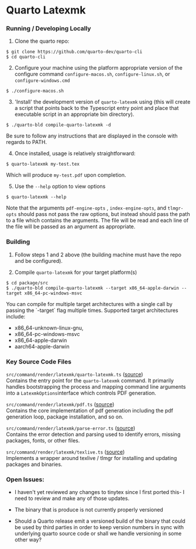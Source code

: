 # Quarto Latexmk

### Running / Developing Locally

1)  Clone the quarto repo:

``` {.bash}
$ git clone https://github.com/quarto-dev/quarto-cli
$ cd quarto-cli
```

2)  Configure your machine using the platform appropriate version of the configure command `configure-macos.sh`, `configure-linux.sh`, or `configure-windows.cmd`

``` {.bash}
$ ./configure-macos.sh 
```

3)  'Install' the development version of `quarto-latexmk` using (this will create a script that points back to the Typescript entry point and place that executable script in an appropriate bin directory).

``` {.bash}
$ ./quarto-bld compile-quarto-latexmk -d
```

Be sure to follow any instructions that are displayed in the console with regards to PATH.

4)  Once installed, usage is relatively straightforward:

``` {.bash}
$ quarto-latexmk my-test.tex
```

Which will produce `my-test.pdf` upon completion.

5)  Use the `--help` option to view options

``` {.bash}
$ quarto-latexmk --help
```

Note that the arguments `pdf-engine-opts` , `index-engine-opts`, and `tlmgr-opts` should pass not pass the raw options, but instead should pass the path to a file which contains the arguments. The file will be read and each line of the file will be passed as an argument as appropriate.

### Building

1)  Follow steps 1 and 2 above (the building machine must have the repo and be configured).

2)  Compile `quarto-latexmk` for your target platform(s)

``` {.bash}
$ cd package/src
$ ./quarto-bld compile-quarto-latexmk --target x86_64-apple-darwin --target x86_64-pc-windows-msvc
```

You can compile for multiple target architectures with a single call by passing the \`-target\` flag multiple times. Supported target architectures include:

-   x86_64-unknown-linux-gnu,
-   x86_64-pc-windows-msvc
-   x86_64-apple-darwin
-   aarch64-apple-darwin

### Key Source Code Files

`src/command/render/latexmk/quarto-latexmk.ts` ([source](https://github.com/quarto-dev/quarto-cli/blob/main/src/command/render/latexmk/quarto-latexmk.ts))\
Contains the entry point for the `quarto-latexmk` command. It primarily handles bootstrapping the process and mapping command line arguments into a `LatexmkOptions`interface which controls PDF generation.

`src/command/render/latexmk/pdf.ts` ([source](https://github.com/quarto-dev/quarto-cli/blob/main/src/command/render/latexmk/pdf.ts))\
Contains the core implementation of pdf generation including the pdf generation loop, package installation, and so on.

`src/command/render/latexmk/parse-error.ts` ([source](https://github.com/quarto-dev/quarto-cli/blob/main/src/command/render/latexmk/parse-error.ts))\
Contains the error detection and parsing used to identify errors, missing packages, fonts, or other files.

`src/command/render/latexmk/texlive.ts` ([source](https://github.com/quarto-dev/quarto-cli/blob/main/src/command/render/latexmk/texlive.ts))\
Implements a wrapper around texlive / tlmgr for installing and updating packages and binaries.

### Open Issues:

-   I haven't yet reviewed any changes to tinytex since I first ported this- I need to review and make any of those updates.

-   The binary that is produce is not currently properly versioned

-   Should a Quarto release emit a versioned build of the binary that could be used by third parties in order to keep version numbers in sync with underlying quarto source code or shall we handle versioning in some other way?
